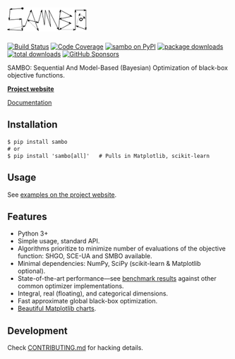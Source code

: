 [![SAMBO - Sequential And Model-Based Optimization](logo.svg)](https://sambo-optimization.github.io/)
=====
[![Build Status](https://img.shields.io/github/actions/workflow/status/sambo-optimization/sambo/ci.yml?branch=master&style=for-the-badge)](https://github.com/sambo-optimization/sambo/actions)
[![Code Coverage](https://img.shields.io/badge/coverage-96%25-%2397ca00?style=for-the-badge)](https://github.com/sambo-optimization/sambo/actions/workflows/ci.yml)
[![sambo on PyPI](https://img.shields.io/pypi/v/sambo.svg?color=blue&style=for-the-badge)](https://pypi.org/project/sambo)
[![package downloads](https://img.shields.io/pypi/dm/sambo.svg?color=skyblue&style=for-the-badge)](https://pypistats.org/packages/sambo)
[![total downloads](https://img.shields.io/pepy/dt/sambo?style=for-the-badge&label=%E2%88%91&color=skyblue)](https://pypistats.org/packages/sambo)
[![GitHub Sponsors](https://img.shields.io/github/sponsors/kernc?color=pink&style=for-the-badge&label=%E2%99%A5)](https://github.com/sponsors/kernc)

SAMBO: Sequential And Model-Based (Bayesian) Optimization of black-box objective functions.

[**Project website**](https://sambo-optimization.github.io)

[Documentation]

[Documentation]: https://sambo-optimization.github.io/doc/sambo/


Installation
------------
```shell
$ pip install sambo
# or
$ pip install 'sambo[all]'   # Pulls in Matplotlib, scikit-learn
```


Usage
-----
See [examples on the project website](https://sambo-optimization.github.io/#examples).


Features
--------
* Python 3+
* Simple usage, standard API.
* Algorithms prioritize to minimize number of evaluations of the objective function: SHGO, SCE-UA and SMBO available.
* Minimal dependencies: NumPy, SciPy (scikit-learn & Matplotlib optional).
* State-of-the-art performance—see [benchmark results](https://sambo-optimization.github.io/#benchmark)
  against other common optimizer implementations.
* Integral, real (floating), and categorical dimensions.
* Fast approximate global black-box optimization.
* [Beautiful Matplotlib charts](https://sambo-optimization.github.io/#examples).





Development
-----------
Check [CONTRIBUTING.md](CONTRIBUTING.md) for hacking details.

